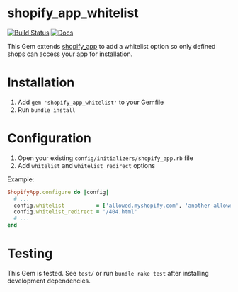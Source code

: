 # shopify_app_whitelist

[![Build Status](https://secure.travis-ci.org/tyler-king/shopify_app_whitelist.svg?branch=master)](http://travis-ci.org/tyler-king/shopify_app_whitelist) [![Docs](https://inch-ci.org/github/tyler-king/shopify_app_whitelist.svg?branch=master)](https://inch-ci.org/github/tyler-king/shopify_app_whitelist)

This Gem extends [shopify_app](https://github.com/Shopify/shopify_app) to add a whitelist option so only defined shops can access your app for installation.

# Installation

1. Add `gem 'shopify_app_whitelist'` to your Gemfile
2. Run `bundle install`

# Configuration

1. Open your existing `config/initializers/shopify_app.rb` file
2. Add `whitelist` and `whitelist_redirect` options

Example:

```ruby
ShopifyApp.configure do |config|
  # ...
  config.whitelist          = ['allowed.myshopify.com', 'another-allowed-shop.myshopify.com']
  config.whitelist_redirect = '/404.html'
  # ...
end
```

# Testing

This Gem is tested. See `test/` or run `bundle rake test` after installing development dependencies.
